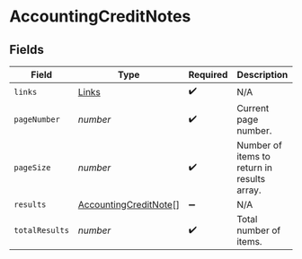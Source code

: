 # AccountingCreditNotes


## Fields

| Field                                                                 | Type                                                                  | Required                                                              | Description                                                           |
| --------------------------------------------------------------------- | --------------------------------------------------------------------- | --------------------------------------------------------------------- | --------------------------------------------------------------------- |
| `links`                                                               | [Links](../../models/shared/links.md)                                 | :heavy_check_mark:                                                    | N/A                                                                   |
| `pageNumber`                                                          | *number*                                                              | :heavy_check_mark:                                                    | Current page number.                                                  |
| `pageSize`                                                            | *number*                                                              | :heavy_check_mark:                                                    | Number of items to return in results array.                           |
| `results`                                                             | [AccountingCreditNote](../../models/shared/accountingcreditnote.md)[] | :heavy_minus_sign:                                                    | N/A                                                                   |
| `totalResults`                                                        | *number*                                                              | :heavy_check_mark:                                                    | Total number of items.                                                |